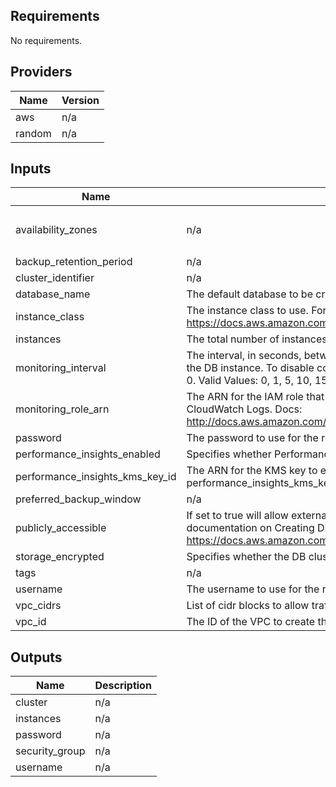 ## Requirements

No requirements.

## Providers

| Name | Version |
|------|---------|
| aws | n/a |
| random | n/a |

## Inputs

| Name | Description | Type | Default | Required |
|------|-------------|------|---------|:--------:|
| availability\_zones | n/a | `list` | <pre>[<br>  ""<br>]</pre> | no |
| backup\_retention\_period | n/a | `number` | `4` | no |
| cluster\_identifier | n/a | `string` | n/a | yes |
| database\_name | The default database to be created when provisioning the RDS cluster. | `string` | `"postgres"` | no |
| instance\_class | The instance class to use. For details on CPU and memory. See: https://docs.aws.amazon.com/AmazonRDS/latest/UserGuide/Concepts.DBInstanceClass.html | `string` | `"db.m5.large"` | no |
| instances | The total number of instances that are provisioned with this cluster. | `number` | `2` | no |
| monitoring\_interval | The interval, in seconds, between points when Enhanced Monitoring metrics are collected for the DB instance. To disable collecting Enhanced Monitoring metrics, specify 0. The default is 0. Valid Values: 0, 1, 5, 10, 15, 30, 60. | `number` | `0` | no |
| monitoring\_role\_arn | The ARN for the IAM role that permits RDS to send enhanced monitoring metrics to CloudWatch Logs. Docs: http://docs.aws.amazon.com/AmazonRDS/latest/UserGuide/USER_Monitoring.html | `any` | `null` | no |
| password | The password to use for the root account. Defaults to a randomly generated password. | `string` | `""` | no |
| performance\_insights\_enabled | Specifies whether Performance Insights is enabled or not. | `bool` | `true` | no |
| performance\_insights\_kms\_key\_id | The ARN for the KMS key to encrypt Performance Insights data. When specifying performance\_insights\_kms\_key\_id, performance\_insights\_enabled needs to be set to true. | `any` | `null` | no |
| preferred\_backup\_window | n/a | `string` | `"07:00-09:00"` | no |
| publicly\_accessible | If set to true will allow external traffic to be able to access these instances. See the documentation on Creating DB Instances for more details on controlling this property. https://docs.aws.amazon.com/AmazonRDS/latest/APIReference/API_CreateDBInstance.html | `bool` | `false` | no |
| storage\_encrypted | Specifies whether the DB cluster is encrypted. | `bool` | `true` | no |
| tags | n/a | `map` | `{}` | no |
| username | The username to use for the root account. | `string` | `"postgres"` | no |
| vpc\_cidrs | List of cidr blocks to allow traffic to originate from. | `list(any)` | n/a | yes |
| vpc\_id | The ID of the VPC to create the RDS resources within | `string` | n/a | yes |

## Outputs

| Name | Description |
|------|-------------|
| cluster | n/a |
| instances | n/a |
| password | n/a |
| security\_group | n/a |
| username | n/a |
